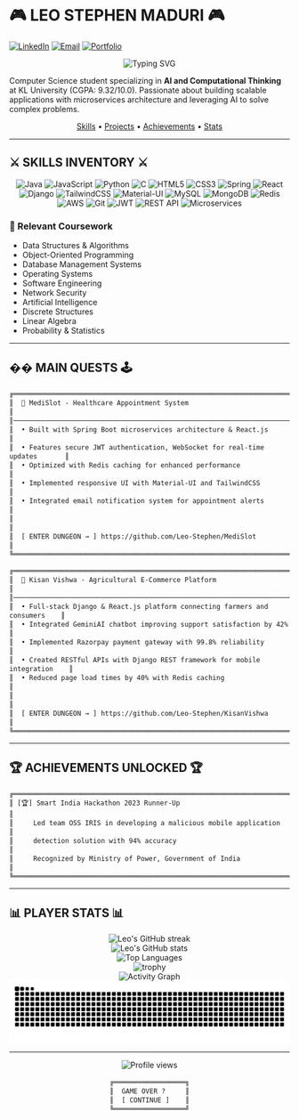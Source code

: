 # 🎮 LEO STEPHEN MADURI 🎮

[![LinkedIn](https://img.shields.io/badge/CONNECT-Leo_Stephen_Maduri-00FFFF?style=for-the-badge&logo=linkedin&logoColor=white&labelColor=000000)](https://www.linkedin.com/in/leo-stephen-maduri/)
[![Email](https://img.shields.io/badge/SEND_MESSAGE-leostephen.maduri%40gmail.com-00FFFF?style=for-the-badge&logo=gmail&logoColor=white&labelColor=000000)](mailto:leostephen.maduri@gmail.com)
[![Portfolio](https://img.shields.io/badge/PORTFOLIO-Visit_Site-00FFFF?style=for-the-badge&logo=firefox&logoColor=white&labelColor=000000)](https://your-portfolio-url.com)

<div align="center">
  <img src="https://readme-typing-svg.herokuapp.com?font=Press+Start+2P&size=18&duration=3000&pause=1000&color=00FFFF&center=true&vCenter=true&width=500&lines=FULL+STACK+DEVELOPER;MICROSERVICES+ARCHITECT;AI+ENTHUSIAST;PRESS+START+TO+CONTINUE..." alt="Typing SVG" />
</div>

Computer Science student specializing in **AI and Computational Thinking** at KL University (CGPA: 9.32/10.0). Passionate about building scalable applications with microservices architecture and leveraging AI to solve complex problems.

<div align="center">
  <a href="#skills-inventory">Skills</a> •
  <a href="#main-quests">Projects</a> •
  <a href="#achievements-unlocked">Achievements</a> •
  <a href="#player-stats">Stats</a>
</div>

---

## ⚔️ SKILLS INVENTORY ⚔️

<div align="center">
  <img src="https://img.shields.io/badge/java-%23ED8B00.svg?style=for-the-badge&logo=openjdk&logoColor=00FFFF&labelColor=000000" alt="Java" />
  <img src="https://img.shields.io/badge/javascript-%23F7DF1E.svg?style=for-the-badge&logo=javascript&logoColor=00FFFF&labelColor=000000" alt="JavaScript" />
  <img src="https://img.shields.io/badge/python-3670A0?style=for-the-badge&logo=python&logoColor=00FFFF&labelColor=000000" alt="Python" />
  <img src="https://img.shields.io/badge/c-%2300599C.svg?style=for-the-badge&logo=c&logoColor=00FFFF&labelColor=000000" alt="C" />
  <img src="https://img.shields.io/badge/html5-%23E34F26.svg?style=for-the-badge&logo=html5&logoColor=00FFFF&labelColor=000000" alt="HTML5" />
  <img src="https://img.shields.io/badge/css3-%231572B6.svg?style=for-the-badge&logo=css3&logoColor=00FFFF&labelColor=000000" alt="CSS3" />
  <img src="https://img.shields.io/badge/spring-%236DB33F.svg?style=for-the-badge&logo=spring&logoColor=00FFFF&labelColor=000000" alt="Spring" />
  <img src="https://img.shields.io/badge/react-%2320232a.svg?style=for-the-badge&logo=react&logoColor=00FFFF&labelColor=000000" alt="React" />
  <img src="https://img.shields.io/badge/django-%23092E20.svg?style=for-the-badge&logo=django&logoColor=00FFFF&labelColor=000000" alt="Django" />
  <img src="https://img.shields.io/badge/tailwindcss-%2338B2AC.svg?style=for-the-badge&logo=tailwind-css&logoColor=00FFFF&labelColor=000000" alt="TailwindCSS" />
  <img src="https://img.shields.io/badge/material--ui-%230081CB.svg?style=for-the-badge&logo=material-ui&logoColor=00FFFF&labelColor=000000" alt="Material-UI" />
  <img src="https://img.shields.io/badge/mysql-%2300f.svg?style=for-the-badge&logo=mysql&logoColor=00FFFF&labelColor=000000" alt="MySQL" />
  <img src="https://img.shields.io/badge/MongoDB-%234ea94b.svg?style=for-the-badge&logo=mongodb&logoColor=00FFFF&labelColor=000000" alt="MongoDB" />
  <img src="https://img.shields.io/badge/redis-%23DD0031.svg?style=for-the-badge&logo=redis&logoColor=00FFFF&labelColor=000000" alt="Redis" />
  <img src="https://img.shields.io/badge/AWS-%23FF9900.svg?style=for-the-badge&logo=amazon-aws&logoColor=00FFFF&labelColor=000000" alt="AWS" />
  <img src="https://img.shields.io/badge/git-%23F05033.svg?style=for-the-badge&logo=git&logoColor=00FFFF&labelColor=000000" alt="Git" />
  <img src="https://img.shields.io/badge/JWT-black?style=for-the-badge&logo=JSON%20web%20tokens&logoColor=00FFFF&labelColor=000000" alt="JWT" />
  <img src="https://img.shields.io/badge/REST_API-005571?style=for-the-badge&logo=fastapi&logoColor=00FFFF&labelColor=000000" alt="REST API" />
  <img src="https://img.shields.io/badge/Microservices-FF6C37?style=for-the-badge&logo=fastify&logoColor=00FFFF&labelColor=000000" alt="Microservices" />
</div>

### 🧠 Relevant Coursework

- Data Structures & Algorithms
- Object-Oriented Programming
- Database Management Systems
- Operating Systems
- Software Engineering
- Network Security
- Artificial Intelligence
- Discrete Structures
- Linear Algebra
- Probability & Statistics

---

## ��️ MAIN QUESTS 🕹️

```
╔══════════════════════════════════════════════════════════════════════════════╗
║  🏥 MediSlot - Healthcare Appointment System                                 ║
║──────────────────────────────────────────────────────────────────────────────║
║  • Built with Spring Boot microservices architecture & React.js              ║
║  • Features secure JWT authentication, WebSocket for real-time updates       ║
║  • Optimized with Redis caching for enhanced performance                     ║
║  • Implemented responsive UI with Material-UI and TailwindCSS                ║
║  • Integrated email notification system for appointment alerts               ║
║                                                                              ║
║  [ ENTER DUNGEON → ] https://github.com/Leo-Stephen/MediSlot                 ║
╚══════════════════════════════════════════════════════════════════════════════╝
```

```
╔══════════════════════════════════════════════════════════════════════════════╗
║  🌾 Kisan Vishwa - Agricultural E-Commerce Platform                          ║
║──────────────────────────────────────────────────────────────────────────────║
║  • Full-stack Django & React.js platform connecting farmers and consumers    ║
║  • Integrated GeminiAI chatbot improving support satisfaction by 42%         ║
║  • Implemented Razorpay payment gateway with 99.8% reliability               ║
║  • Created RESTful APIs with Django REST framework for mobile integration    ║
║  • Reduced page load times by 40% with Redis caching                         ║
║                                                                              ║
║  [ ENTER DUNGEON → ] https://github.com/Leo-Stephen/KisanVishwa              ║
╚══════════════════════════════════════════════════════════════════════════════╝
```

---

## 🏆 ACHIEVEMENTS UNLOCKED 🏆

```
╔═════════════════════════════════════════════════════════════════════════════╗
║ [🏆] Smart India Hackathon 2023 Runner-Up                                  ║
║     Led team OSS IRIS in developing a malicious mobile application         ║
║     detection solution with 94% accuracy                                   ║
║     Recognized by Ministry of Power, Government of India                    ║
╚═════════════════════════════════════════════════════════════════════════════╝
```

---

## 📊 PLAYER STATS 📊

<div align="center">
  <img src="https://github-readme-streak-stats.herokuapp.com/?user=Leo-Stephen&theme=black-ice&background=000000&stroke=00FFFF&ring=00FFFF&fire=00FFFF&currStreakNum=00FFFF&sideNums=00FFFF&currStreakLabel=00FFFF&sideLabels=00FFFF&dates=00FFFF" alt="Leo's GitHub streak" />
</div>

<div align="center">
  <img src="https://github-readme-stats.vercel.app/api?username=Leo-Stephen&show_icons=true&count_private=true&include_all_commits=true&theme=synthwave&title_color=00FFFF&text_color=00FFFF&icon_color=00FFFF&border_color=00FFFF&bg_color=000000" alt="Leo's GitHub stats" />
</div>

<div align="center">
  <img src="https://github-readme-stats.vercel.app/api/top-langs/?username=Leo-Stephen&layout=compact&theme=synthwave&title_color=00FFFF&text_color=00FFFF&border_color=00FFFF&bg_color=000000" alt="Top Languages" />
</div>

<div align="center">
  <img src="https://github-profile-trophy.vercel.app/?username=Leo-Stephen&theme=darkhub&no-frame=true&margin-w=15&margin-h=15&column=7&row=1" alt="trophy" />
</div>

<div align="center">
  <img src="https://github-readme-activity-graph.vercel.app/graph?username=Leo-Stephen&theme=react-dark&bg_color=000000&color=00FFFF&line=00FFFF&point=FFFFFF&area=true&area_color=00FFFF" alt="Activity Graph" />
</div>

<div align="center">
  <img src="https://github.com/Leo-Stephen/Leo-Stephen/blob/output/github-contribution-grid-snake.svg" alt="Snake animation" />
</div>

---

<div align="center">
  <img src="https://komarev.com/ghpvc/?username=Leo-Stephen&color=00FFFF&style=for-the-badge&label=VISITORS" alt="Profile views" />
</div>

<div align="center">

```
╔══════════════════╗
║  GAME OVER ?     ║
║  [ CONTINUE ]    ║
╚══════════════════╝
```

</div>
